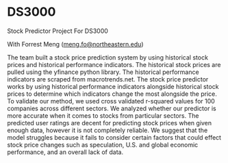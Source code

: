 # DS3000
Stock Predictor Project For DS3000

With Forrest Meng (meng.fo@northeastern.edu)

The team built a stock price prediction system by using historical stock prices and historical performance indicators. The historical stock prices are pulled using the yfinance python library. The historical performance indicators are scraped from macrotrends.net. The stock price predictor works by using historical performance indicators alongside historical stock prices to determine which indicators change the most alongside the price. To validate our method, we used cross validated r-squared values for 100 companies across different sectors. We analyzed whether our predictor is more accurate when it comes to stocks from particular sectors. The predicted user ratings are decent for predicting stock prices when given enough data, however it is not completely reliable. We suggest that the model struggles because it fails to consider certain factors that could effect stock price changes such as speculation, U.S. and global economic performance, and an overall lack of data.
